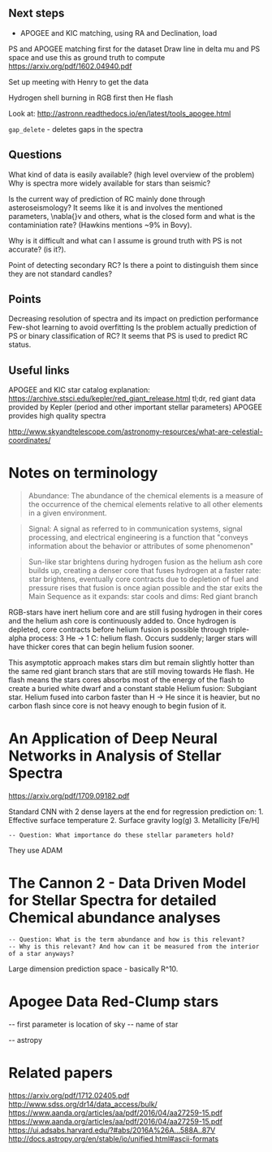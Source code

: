 ## Next steps

- APOGEE and KIC matching, using RA and Declination, load 

PS and APOGEE matching first for the dataset
Draw line in delta mu and PS space and use this as ground truth to compute
https://arxiv.org/pdf/1602.04940.pdf

Set up meeting with Henry to get the data

Hydrogen shell burning in RGB first then He flash

Look at:
http://astronn.readthedocs.io/en/latest/tools_apogee.html

`gap_delete` - deletes gaps in the spectra


## Questions

What kind of data is easily available? (high level overview of the problem)
Why is spectra more widely available for stars than seismic?

Is the current way of prediction of RC mainly done through asteroseismology? It seems like it is and involves the mentioned parameters, \nabla{}v and others, what is the closed form and what is the contaminiation rate? (Hawkins mentions ~9% in Bovy). 

Why is it difficult and what can I assume is ground truth with PS is not accurate? (is it?). 

Point of detecting secondary RC? Is there a point to distinguish them since they are not standard candles?


## Points

Decreasing resolution of spectra and its impact on prediction performance
Few-shot learning to avoid overfitting
Is the problem actually prediction of PS or binary classification of RC? It seems that PS is used to predict RC status. 


## Useful links

APOGEE and KIC star catalog explanation:
https://archive.stsci.edu/kepler/red_giant_release.html
tl;dr, red giant data provided by Kepler (period and other important stellar parameters)
APOGEE provides high quality spectra

http://www.skyandtelescope.com/astronomy-resources/what-are-celestial-coordinates/

# Notes on terminology

> Abundance: The abundance of the chemical elements is a measure of the occurrence of the chemical elements relative to all other elements in a given environment.

> Signal: A signal as referred to in communication systems, signal processing, and electrical engineering is a function that "conveys information about the behavior or attributes of some phenomenon"

> Sun-like star brightens during hydrogen fusion as the helium ash core builds up, creating a denser core that fuses hydrogen at a faster rate: star brightens, eventually core contracts due to depletion of fuel and pressure rises that fusion is once agian possible and the star exits the Main Sequence as it expands: star cools and dims: Red giant branch

RGB-stars have inert helium core and are still fusing hydrogen in their cores and the helium ash core is continuously added to. Once hydrogen is depleted, core contracts before helium fusion is possible through triple-alpha process: 3 He -> 1 C: helium flash. Occurs suddenly; larger stars will have thicker cores that can begin helium fusion sooner.

This asymptotic approach makes stars dim but remain slightly hotter than the same red giant branch stars that are still moving towards He flash. He flash means the stars cores absorbs most of the energy of the flash to create a buried white dwarf and a constant stable Helium fusion: Subgiant star. Helium fused into carbon faster than H -> He since it is heavier, but no carbon flash since core is not heavy enough to begin fusion of it. 



# An Application of Deep Neural Networks in Analysis of Stellar Spectra
https://arxiv.org/pdf/1709.09182.pdf

Standard CNN with 2 dense layers at the end for regression prediction on:
	1. Effective surface temperature
	2. Surface gravity log(g)
	3. Metallicity [Fe/H]

	-- Question: What importance do these stellar parameters hold?

They use ADAM 

# The Cannon 2 - Data Driven Model for Stellar Spectra for detailed Chemical abundance analyses

	-- Question: What is the term abundance and how is this relevant?
	-- Why is this relevant? And how can it be measured from the interior of a star anyways?

Large dimension prediction space - basically R^10.


# Apogee Data Red-Clump stars

-- first parameter is location of sky
-- name of star

-- astropy


# Related papers
https://arxiv.org/pdf/1712.02405.pdf
http://www.sdss.org/dr14/data_access/bulk/
https://www.aanda.org/articles/aa/pdf/2016/04/aa27259-15.pdf
https://www.aanda.org/articles/aa/pdf/2016/04/aa27259-15.pdf
https://ui.adsabs.harvard.edu/?#abs/2016A%26A...588A..87V
http://docs.astropy.org/en/stable/io/unified.html#ascii-formats